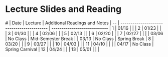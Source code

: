 Lecture Slides and Reading
==========================

\# | Date  | Lecture                            | Additional Readings and Notes |
-- | ------------------------------------------ | ----------------------------  |
1  | 01/16 |                                    |                               |
2  | 01/23 |                                    |                               |
3  | 01/30 |                                    |                               |
4  | 02/06 |                                    |                               |
5  | 02/13 |                                    |                               |
6  | 02/20 |                                    |                               |
7  | 02/27 |                                    |                               |
   | 03/06 | No Class                           | Mid-Semester Break            |
   | 03/13 | No Class                           | Spring Break                  |
8  | 03/20 |                                    |                               |
9  | 03/27 |                                    |                               |
10 | 04/03 |                                    |                               |
11 | 04/10 |                                    |                               |
   | 04/17 | No Class                           | Spring Carnival               |
12 | 04/24 |                                    |                               |
13 | 05/01 |                                    |                               |
